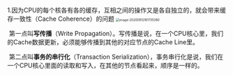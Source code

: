 1.因为CPU的每个核各有各的缓存，互相之间的操作又是各自独立的，就会带来缓存一致性（Cache Coherence）的问题
		<img src="/Users/wangfusheng/Library/Application Support/typora-user-images/image-20200912181735380.png" alt="image-20200912181735380" style="zoom:50%;" />

​		第一点叫**写传播**（Write Propagation）。写传播是说，在一个CPU核心里，我们的Cache数据更新，必须能够传播到其他的对应节点的Cache Line里。 

​		第二点叫**事务的串行化**（Transaction Serialization），事务串行化是说，我们在一个CPU核心里面的读取和写入，在其他的节点看起来，顺序是一样的。 